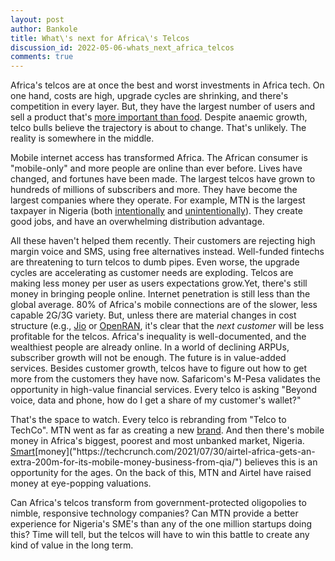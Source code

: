 ```yaml
---
layout: post
author: Bankole
title: What\'s next for Africa\'s Telcos
discussion_id: 2022-05-06-whats_next_africa_telcos
comments: true
---
```


Africa's telcos are at once the best and worst investments in Africa tech. On
one hand, costs are high, upgrade cycles are shrinking, and there's competition
in every layer. But, they have the largest number of users and sell a product
that's [more important than
food]("https://outwardon.com/article/cell-phones-in-africa/"). Despite anaemic
growth, telco bulls believe the trajectory is about to change. That's unlikely.
The reality is somewhere in the middle.

Mobile internet access has transformed Africa. The African consumer is
"mobile-only" and more people are online than ever before. Lives have changed,
and fortunes have been made. The largest telcos have grown to hundreds of
millions of subscribers and more. They have become the largest companies where
they operate. For example, MTN is the largest taxpayer in Nigeria (both
[intentionally]("https://www.premiumtimesng.com/business/business-news/521525-mtn-paid-13-5-of-total-tax-collection-by-firs-in-2021-telecom-firm-says.html#:~:text=The%20telecom%20company%2C%20MTN%2C%20has,contributor%20to%20taxes%20in%20Nigeria.")
and
[unintentionally]("https://www.reuters.com/article/nigeria-mtn-group/mtn-close-to-paying-off-330-bln-naira-fine-in-nigeria-ncc-idUSL5N22X6SM")).
They create good jobs, and have an overwhelming distribution advantage.

All these haven't helped them recently. Their customers are rejecting high
margin voice and SMS, using free alternatives instead. Well-funded fintechs are
threatening to turn telcos to dumb pipes. Even worse, the upgrade cycles are
accelerating as customer needs are exploding. Telcos are making less money per
user as users expectations grow.Yet, there's still money in bringing people
online. Internet penetration is still less than the global average. 80% of
Africa's mobile connections are of the slower, less capable 2G/3G variety. But,
unless there are material changes in cost structure (e.g.,
[Jio]("http://afrobility.com/jio") or
[OpenRAN]("https://www.5gamericas.org/understanding-open-ran/#:~:text=Open%20Radio%20Access%20Networks%20(Open,interfaces%20for%20cellular%20wireless%20networks.")),
it's clear that the *next customer* will be less profitable for the telcos.
Africa's inequality is well-documented, and the wealthiest people are already
online. In a world of declining ARPUs, subscriber growth will not be enough. The
future is in value-added services. Besides customer growth, telcos have to
figure out how to get more from the customers they have now. Safaricom's M-Pesa
validates the opportunity in high-value financial services. Every telco is
asking "Beyond voice, data and phone, how do I get a share of my customer's
wallet?"

That's the space to watch. Every telco is rebranding from "Telco to TechCo".
MTN went as far as creating a new
[brand]("https://mybroadband.co.za/news/business-telecoms/435348-mtn-unveils-visual-rebrand.html").
And then there's mobile money in Africa's biggest, poorest and most unbanked
market, Nigeria.
[Smart]("https://www.pymnts.com/news/fintech-investments/2021/south-africa-telco-mtn-targets-5-billion-for-mobile-money-expansion/")[money]("https://techcrunch.com/2021/07/30/airtel-africa-gets-an-extra-200m-for-its-mobile-money-business-from-qia/")
believes this is an opportunity for the ages. On the back of this, MTN and
Airtel have raised money at eye-popping valuations.

Can Africa's telcos transform from government-protected oligopolies to nimble,
responsive technology companies? Can MTN provide a better experience for
Nigeria's SME's than any of the one million startups doing this? Time will tell,
but the telcos will have to win this battle to create any kind of value in the
long term.
